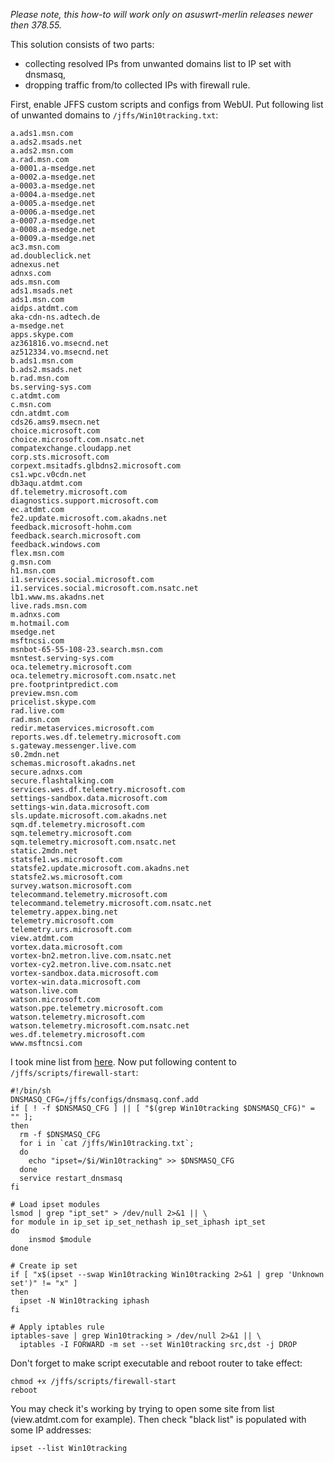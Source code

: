 _Please note, this how-to will work only on asuswrt-merlin releases newer then 378.55._

This solution consists of two parts:

* collecting resolved IPs from unwanted domains list to IP set with dnsmasq,
* dropping traffic from/to collected IPs with firewall rule.

First, enable JFFS custom scripts and configs from WebUI. Put following list of unwanted domains to `/jffs/Win10tracking.txt`:
```
a.ads1.msn.com
a.ads2.msads.net
a.ads2.msn.com
a.rad.msn.com
a-0001.a-msedge.net
a-0002.a-msedge.net
a-0003.a-msedge.net
a-0004.a-msedge.net
a-0005.a-msedge.net
a-0006.a-msedge.net
a-0007.a-msedge.net
a-0008.a-msedge.net
a-0009.a-msedge.net
ac3.msn.com
ad.doubleclick.net
adnexus.net
adnxs.com
ads.msn.com
ads1.msads.net
ads1.msn.com
aidps.atdmt.com
aka-cdn-ns.adtech.de
a-msedge.net
apps.skype.com
az361816.vo.msecnd.net
az512334.vo.msecnd.net
b.ads1.msn.com
b.ads2.msads.net
b.rad.msn.com
bs.serving-sys.com
c.atdmt.com
c.msn.com
cdn.atdmt.com
cds26.ams9.msecn.net
choice.microsoft.com
choice.microsoft.com.nsatc.net
compatexchange.cloudapp.net
corp.sts.microsoft.com
corpext.msitadfs.glbdns2.microsoft.com
cs1.wpc.v0cdn.net
db3aqu.atdmt.com
df.telemetry.microsoft.com
diagnostics.support.microsoft.com
ec.atdmt.com
fe2.update.microsoft.com.akadns.net
feedback.microsoft-hohm.com
feedback.search.microsoft.com
feedback.windows.com
flex.msn.com
g.msn.com
h1.msn.com
i1.services.social.microsoft.com
i1.services.social.microsoft.com.nsatc.net
lb1.www.ms.akadns.net
live.rads.msn.com
m.adnxs.com
m.hotmail.com
msedge.net
msftncsi.com
msnbot-65-55-108-23.search.msn.com
msntest.serving-sys.com
oca.telemetry.microsoft.com
oca.telemetry.microsoft.com.nsatc.net
pre.footprintpredict.com
preview.msn.com
pricelist.skype.com
rad.live.com
rad.msn.com
redir.metaservices.microsoft.com
reports.wes.df.telemetry.microsoft.com
s.gateway.messenger.live.com
s0.2mdn.net
schemas.microsoft.akadns.net
secure.adnxs.com
secure.flashtalking.com
services.wes.df.telemetry.microsoft.com
settings-sandbox.data.microsoft.com
settings-win.data.microsoft.com
sls.update.microsoft.com.akadns.net
sqm.df.telemetry.microsoft.com
sqm.telemetry.microsoft.com
sqm.telemetry.microsoft.com.nsatc.net
static.2mdn.net
statsfe1.ws.microsoft.com
statsfe2.update.microsoft.com.akadns.net
statsfe2.ws.microsoft.com
survey.watson.microsoft.com
telecommand.telemetry.microsoft.com
telecommand.telemetry.microsoft.com.nsatc.net
telemetry.appex.bing.net
telemetry.microsoft.com
telemetry.urs.microsoft.com
view.atdmt.com
vortex.data.microsoft.com
vortex-bn2.metron.live.com.nsatc.net
vortex-cy2.metron.live.com.nsatc.net
vortex-sandbox.data.microsoft.com
vortex-win.data.microsoft.com
watson.live.com
watson.microsoft.com
watson.ppe.telemetry.microsoft.com
watson.telemetry.microsoft.com
watson.telemetry.microsoft.com.nsatc.net
wes.df.telemetry.microsoft.com
www.msftncsi.com
```
I took mine list from [here](http://forums.zyxmon.org/go.php?https://github.com/10se1ucgo/DisableWinTracking/blob/master/run.py#L208). Now put following content to `/jffs/scripts/firewall-start`:
```
#!/bin/sh
DNSMASQ_CFG=/jffs/configs/dnsmasq.conf.add
if [ ! -f $DNSMASQ_CFG ] || [ "$(grep Win10tracking $DNSMASQ_CFG)" = "" ];
then
  rm -f $DNSMASQ_CFG
  for i in `cat /jffs/Win10tracking.txt`;
  do
    echo "ipset=/$i/Win10tracking" >> $DNSMASQ_CFG
  done
  service restart_dnsmasq
fi

# Load ipset modules
lsmod | grep "ipt_set" > /dev/null 2>&1 || \
for module in ip_set ip_set_nethash ip_set_iphash ipt_set
do
    insmod $module
done

# Create ip set
if [ "x$(ipset --swap Win10tracking Win10tracking 2>&1 | grep 'Unknown set')" != "x" ]
then
  ipset -N Win10tracking iphash
fi

# Apply iptables rule
iptables-save | grep Win10tracking > /dev/null 2>&1 || \
  iptables -I FORWARD -m set --set Win10tracking src,dst -j DROP
```
Don't forget to make script executable and reboot router to take effect:
```
chmod +x /jffs/scripts/firewall-start
reboot
```
You may check it's working by trying to open some site from list (view.atdmt.com for example). Then check "black list" is populated with some IP addresses:
```
ipset --list Win10tracking
```